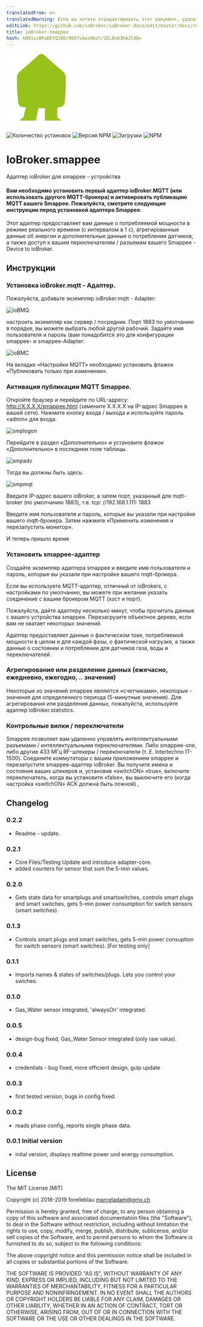 ```yaml
---
translatedFrom: en
translatedWarning: Если вы хотите отредактировать этот документ, удалите поле «translationFrom», в противном случае этот документ будет снова автоматически переведен
editLink: https://github.com/ioBroker/ioBroker.docs/edit/master/docs/ru/adapterref/iobroker.smappee/README.md
title: ioBroker.smappee
hash: kN91vzBPwDEYQJ8D/N06TsAasHmzY/2EL0v63KAJldQ=
---
```

![логотип](../../../en/adapterref/iobroker.smappee/admin/smappee.png)

![Количество установок](http://iobroker.live/badges/smappee-stable.svg)
![Версия NPM](http://img.shields.io/npm/v/iobroker.smappee.svg)
![Загрузки](https://img.shields.io/npm/dm/iobroker.smappee.svg)
![NPM](https://nodei.co/npm/iobroker.smappee.png?downloads=true)

# IoBroker.smappee
Адаптер ioBroker для smappee - устройства

#### Вам необходимо установить первый адаптер ioBroker.MQTT (или использовать другого MQTT-брокера) и активировать публикацию MQTT вашего Smappee. Пожалуйста, смотрите следующие инструкции перед установкой адаптера Smappee.
Этот адаптер предоставляет вам данные о потребляемой мощности в режиме реального времени (с интервалом в 1 с), агрегированные данные об энергии и дополнительные данные о потреблении датчиков, а также доступ к вашим переключателям / разъемам вашего Smappee - Device to ioBroker.

## Инструкции
### Установка ioBroker.mqtt - Адаптер.
Пожалуйста, добавьте экземпляр ioBroker.mqtt - Adapter:

![ioBMQ](https://github.com/forelleblau/ioBroker.smappee/blob/master/admin/ioBrokerMQTTBroker.PNG)

настроить экземпляр как сервер / посредник. Порт 1883 по умолчанию в порядке, вы можете выбрать любой другой рабочий.
Задайте имя пользователя и пароль (вам понадобится это для конфигурации smappee- и smappee-Adapter:

![ioBMC](https://github.com/forelleblau/ioBroker.smappee/blob/master/admin/ioBrokerMQTTConfig.PNG)

На вкладке «Настройки MQTT» необходимо установить флажок «Публиковать только при изменении».

### Активация публикации MQTT Smappee.
Откройте браузер и перейдите по URL-адресу: <http://X.X.X.X/smappee.html> (замените X.X.X.X на IP-адрес Smappee в вашей сети).
Нажмите кнопку входа / выхода и используйте пароль «admin» для входа.

![smplogon](https://github.com/forelleblau/ioBroker.smappee/blob/master/admin/smplogon.png)

Перейдите в раздел «Дополнительно» и установите флажок «Дополнительно» в последнем поле таблицы.

![smpadv](https://github.com/forelleblau/ioBroker.smappee/blob/master/admin/smpadv.jpeg)

Тогда вы должны быть здесь:

![smpmqt](https://github.com/forelleblau/ioBroker.smappee/blob/master/admin/smpmqt.png)

Введите IP-адрес вашего ioBroker, а затем порт, указанный для mqtt-broker (по умолчанию 1883), т.е. tcp: //192.168.1.111: 1883

Введите имя пользователя и пароль, которые вы указали при настройке вашего mqtt-брокера.
Затем нажмите «Применить изменения и перезапустить монитор».

И теперь пришло время

### Установить smappee-адаптер
Создайте экземпляр адаптера smappee и введите имя пользователя и пароль, которые вы указали при настройке вашего mqtt-брокера.

Если вы используете MQTT-адаптер, отличный от ioBrokers, с настройками по умолчанию, вы можете при желании указать соединение с вашим брокером MQTT (хост и порт).

Пожалуйста, дайте адаптеру несколько минут, чтобы прочитать данные с вашего устройства smappee. Перезагрузите объектное дерево, если вам не хватает некоторых значений.

Адаптер предоставляет данные о фактическом токе, потребляемой мощности в целом и для каждой фазы, о фактической нагрузке, а также данные о состоянии и потреблении для датчиков газа, воды и переключателей.

### Агрегирование или разделение данных (ежечасно, ежедневно, ежегодно, .. значения)
Некоторые из значений smappee являются «счетчиками», некоторые - значения для определенного периода (5-минутные значения).
Для агрегирования или разделения данных, пожалуйста, используйте адаптер ioBroker.statistics.

### Контрольные вилки / переключатели
Smappee позволяет вам удаленно управлять интеллектуальными разъемами / интеллектуальными переключателями. Либо smappee-one, либо другие 433 МГц RF-штекеры / переключатели (т. Е. Intertechno IT-1500). Соедините коммутаторы с вашим приложением smappee и перезапустите smappee-адаптер ioBroker. Вы получите имена и состояния ваших штекеров и, установив «switchON» «true», включите переключатель, когда вы установите «false», вы выключите его (когда настройка «switchON» ACK должна быть ложной) ,

## Changelog

### 0.2.2

-   Readme - update.

### 0.2.1

-   Core Files/Testing Update and introduce adapter-core.
-   added counters for sensor that sum the 5-min values.

### 0.2.0

-   Gets state data for smartplugs and smartswitches, controls smart plugs and smart switches, gets 5-min power consumption for switch sensors (smart switches).

### 0.1.3

-   Controls smart plugs and smart switches, gets 5-min power consuption for switch sensors (smart switches). [For testing only]

### 0.1.1

-   Imports names & states of switches/plugs. Lets you control your swiches.

### 0.1.0

-   Gas_Water sensor integrated, 'alwaysOn' integrated.

### 0.0.5

-   design-bug fixed, Gas_Water Sensor integrated (only raw value).

### 0.0.4

-   credentials - bug fixed, more efficient design, gulp update

### 0.0.3

-   first tested version, bugs in config fixed.

### 0.0.2

-   reads phase config, reports single phase data.

### 0.0.1 Initial version

-   inital version, displays realtime power und energy consumption.

## License

The MIT License (MIT)

Copyright (c) 2018-2019 forelleblau marceladam@gmx.ch

Permission is hereby granted, free of charge, to any person obtaining a copy
of this software and associated documentation files (the "Software"), to deal
in the Software without restriction, including without limitation the rights
to use, copy, modify, merge, publish, distribute, sublicense, and/or sell
copies of the Software, and to permit persons to whom the Software is
furnished to do so, subject to the following conditions:

The above copyright notice and this permission notice shall be included in
all copies or substantial portions of the Software.

THE SOFTWARE IS PROVIDED "AS IS", WITHOUT WARRANTY OF ANY KIND, EXPRESS OR
IMPLIED, INCLUDING BUT NOT LIMITED TO THE WARRANTIES OF MERCHANTABILITY,
FITNESS FOR A PARTICULAR PURPOSE AND NONINFRINGEMENT. IN NO EVENT SHALL THE
AUTHORS OR COPYRIGHT HOLDERS BE LIABLE FOR ANY CLAIM, DAMAGES OR OTHER
LIABILITY, WHETHER IN AN ACTION OF CONTRACT, TORT OR OTHERWISE, ARISING FROM,
OUT OF OR IN CONNECTION WITH THE SOFTWARE OR THE USE OR OTHER DEALINGS IN
THE SOFTWARE.